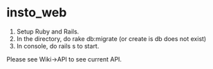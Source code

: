 insto_web
=========
1) Setup Ruby and Rails.
2) In the directory, do rake db:migrate (or create is db does not exist)
3) In console, do rails s to start. 

Please see Wiki->API to see current API.
